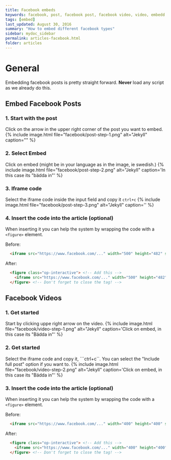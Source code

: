 ```yaml
---
title: Facebook embeds
keywords: facebook, post, facebook post, facebook video, video, embedd
tags: [embed]
last_updated: August 30, 2016
summary: "How to embed different facebook types"
sidebar: mydoc_sidebar
permalink: articles-facebook.html
folder: articles
---
```


General
=
Embedding facebook posts is pretty straight forward. **Never** load any script as we already do this.


Embed Facebook Posts
-

### 1. Start with the post ###
Click on the arrow in the upper right corner of the post you want to embed.
{% include image.html file="facebook/post-step-1.png" alt="Jekyll" caption="" %}

### 2. Select Embed ###
Click on embed (might be in your language as in the image, ie swedish.)
{% include image.html file="facebook/post-step-2.png" alt="Jekyll" caption='In this case its "bädda in"' %}

### 3. Iframe code ###
Select the iframe code inside the input field and copy it ```ctrl+c```
{% include image.html file="facebook/post-step-3.png" alt="Jekyll" caption='' %}

### 4. Insert the code into the article (optional) ###
When inserting it you can help the system by wrapping the code with a ```<figure>``` element.

Before:

```html
  <iframe src="https://www.facebook.com/..." width="500" height="482" style="border:none; overflow:hidden" scrolling="no" frameborder="0" allowTransparency="true"></iframe>
```

After:

```html
  <figure class="op-interactive"> <!-- Add this -->
    <iframe src="https://www.facebook.com/..." width="500" height="482" style="border:none; overflow:hidden" scrolling="no" frameborder="0" allowTransparency="true"></iframe>
  </figure> <!-- Don't forget to close the tag! -->
```


## Facebook Videos

### 1. Get started ###
Start by clicking uppe right arrow on the video.
{% include image.html file="facebook/video-step-1.png" alt="Jekyll" caption='Click on embed, in this case its "Bädda in"' %}

### 2. Get started ###
Select the iframe code and copy it, ```ctrl+c``. You can select the "Include full post" option if you want to. 
{% include image.html file="facebook/video-step-2.png" alt="Jekyll" caption='Click on embed, in this case its "Bädda in"' %}

### 3. Insert the code into the article (optional) ###
When inserting it you can help the system by wrapping the code with a ```<figure>``` element.

Before:

```html
  <iframe src="https://www.facebook.com/..." width="400" height="400" style="border:none;overflow:hidden" scrolling="no" frameborder="0" allowTransparency="true" allowFullScreen="true"></iframe>
```

After:

```html
  <figure class="op-interactive"> <!-- Add this -->
    <iframe src="https://www.facebook.com/..." width="400" height="400" style="border:none; overflow:hidden" scrolling="no" frameborder="0" allowTransparency="true"></iframe>
  </figure> <!-- Don't forget to close the tag! -->
```